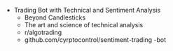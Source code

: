 - Trading Bot with Technical and Sentiment Analysis
    - Beyond Candlesticks
    - The art and science of technical analysis
    - r/algotrading
    - github.com/cyrptocontrol/sentiment-trading -bot